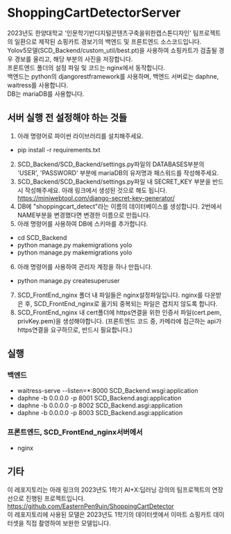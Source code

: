 # ShoppingCartDetectorServer
2023년도 한양대학교 '인문학기반디지털콘텐츠구축을위한캡스톤디자인' 팀프로젝트의 일환으로 제작된 쇼핑카트 경보기의 백엔드 및 프론트엔드 소스코드입니다.  
Yolov5모델(SCD_Backend/custom_util/best.pt)을 사용하여 쇼핑카트가 검출될 경우 경보를 울리고, 해당 부분의 사진을 저장합니다.  
프론트엔드 폴더의 설정 파일 및 코드는 nginx에서 동작합니다.  
백엔드는 python의 djangorestframework를 사용하며, 백엔드 서버로는 daphne, waitress를 사용합니다.  
DB는 mariaDB를 사용합니다.  

## 서버 실행 전 설정해야 하는 것들
1. 아래 명령어로 파이썬 라이브러리를 설치해주세요.
* pip install -r requirements.txt
2. SCD_Backend/SCD_Backend/settings.py파일의 DATABASES부분의 'USER', 'PASSWORD' 부분에 mariaDB의 유저명과 패스워드를 작성해주세요. 
3. SCD_Backend/SCD_Backend/settings.py파일 내 SECRET_KEY 부분을 반드시 작성해주세요. 아래 링크에서 생성된 것으로 해도 됩니다.
https://miniwebtool.com/django-secret-key-generator/
4. DB에 "shoppingcart_detect"라는 이름의 데이터베이스를 생성합니다. 2번에서 NAME부분을 변경했다면 변경한 이름으로 만듭니다.
5. 아래 명령어를 사용하여 DB에 스키마를 추가합니다.
* cd SCD_Backend
* python manage.py makemigrations yolo
* python manage.py makemigrations yolo
6. 아래 명령어를 사용하여 관리자 계정을 하나 만듭니다.
* python manage.py createsuperuser
7. SCD_FrontEnd_nginx 폴더 내 파일들은 nginx설정파일입니다. nginx를 다운받은 후, SCD_FrontEnd_nginx로 옮기되 중복되는 파일은 겹치지 않도록 합니다.
8. SCD_FrontEnd_nginx 내 cert폴더에 https연결을 위한 인증서 파일(cert.pem, privKey.pem)을 생성해야합니다. (프론트엔드 코드 중, 카메라에 접근하는 api가 https연결을 요구하므로, 반드시 필요합니다.)

## 실행
### 백엔드
* waitress-serve --listen=*:8000 SCD_Backend.wsgi:application
* daphne -b 0.0.0.0 -p 8001 SCD_Backend.asgi:application
* daphne -b 0.0.0.0 -p 8002 SCD_Backend.asgi:application
* daphne -b 0.0.0.0 -p 8003 SCD_Backend.asgi:application
### 프론트엔드, SCD_FrontEnd_nginx서버에서
* nginx

## 기타
이 레포지토리는 아래 링크의 2023년도 1학기 AI+X:딥러닝 강의의 팀프로젝트의 연장선으로 진행된 프로젝트입니다.  
https://github.com/EasternPen9uin/ShoppingCartDetector  
이 레포지토리에 사용된 모델은 2023년도 1학기의 데이터셋에서 이마트 쇼핑카트 데이터셋을 직접 촬영하여 보완한 모델입니다.  